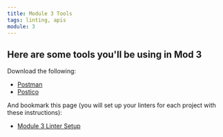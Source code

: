 ```yaml
---
title: Module 3 Tools
tags: linting, apis
module: 3
---
```


## Here are some tools you'll be using in Mod 3

Download the following:

* [Postman](https://www.getpostman.com/)
* [Postico](https://eggerapps.at/postico/)

And bookmark this page (you will set up your linters for each project with these instructions):

* [Module 3 Linter Setup](https://github.com/turingschool-examples/javascript/blob/master/linters/module-3/linter-setup.md)

